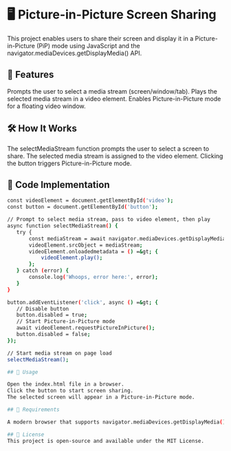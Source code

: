 # 🖥️ Picture-in-Picture Screen Sharing
This project enables users to share their screen and display it in a Picture-in-Picture (PiP) mode using JavaScript and the navigator.mediaDevices.getDisplayMedia() API.
## 📌 Features

Prompts the user to select a media stream (screen/window/tab).
Plays the selected media stream in a video element.
Enables Picture-in-Picture mode for a floating video window.

## 🛠️ How It Works

The selectMediaStream function prompts the user to select a screen to share.
The selected media stream is assigned to the video element.
Clicking the button triggers Picture-in-Picture mode.

## 📜 Code Implementation

 ```bash
const videoElement = document.getElementById('video');
const button = document.getElementById('button');

// Prompt to select media stream, pass to video element, then play
async function selectMediaStream() {
    try {
        const mediaStream = await navigator.mediaDevices.getDisplayMedia();
        videoElement.srcObject = mediaStream;
        videoElement.onloadedmetadata = () =&gt; {
            videoElement.play();
        };
    } catch (error) {
        console.log('Whoops, error here:', error);
    }
}

button.addEventListener('click', async () =&gt; {
    // Disable button
    button.disabled = true;
    // Start Picture-in-Picture mode
    await videoElement.requestPictureInPicture();
    button.disabled = false;
});

// Start media stream on page load
selectMediaStream();

## 🚀 Usage

Open the index.html file in a browser.
Click the button to start screen sharing.
The selected screen will appear in a Picture-in-Picture mode.

## 🔧 Requirements

A modern browser that supports navigator.mediaDevices.getDisplayMedia() and requestPictureInPicture().

## 📜 License
This project is open-source and available under the MIT License.


